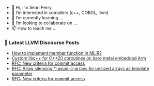 - 👋 Hi, I’m Sean Perry
- 👀 I’m interested in compilers (c++, COBOL, llvm)
- 🌱 I’m currently learning ...
- 💞️ I’m looking to collaborate on ...
- 📫 How to reach me ...

<!---
s66perry/s66perry is a ✨ special ✨ repository because its `README.md` (this file) appears on your GitHub profile.
You can click the Preview link to take a look at your changes.
--->
### 📕 Latest LLVM Discourse Posts

<!-- DISCOURSE-LLVM:START -->
- [How to implement member function in MLIR?](https://discourse.llvm.org/t/how-to-implement-member-function-in-mlir/78102#post_2)
- [Custom libc++ for C++20 coroutines on bare metal embedded Arm](https://discourse.llvm.org/t/custom-libc-for-c-20-coroutines-on-bare-metal-embedded-arm/78110#post_1)
- [RFC: New criteria for commit access](https://discourse.llvm.org/t/rfc-new-criteria-for-commit-access/76290?page=8#post_145)
- [RFC: Allow silencing *-avoid-c-arrays for unsized arrays as template parameter](https://discourse.llvm.org/t/rfc-allow-silencing-avoid-c-arrays-for-unsized-arrays-as-template-parameter/78107#post_3)
- [RFC: New criteria for commit access](https://discourse.llvm.org/t/rfc-new-criteria-for-commit-access/76290?page=8#post_144)
<!-- DISCOURSE-LLVM:END -->
